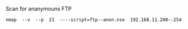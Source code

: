 Scan for ananymouns FTP

    nmap  -­‐v  -­‐p  21  -­‐-­‐script=ftp-­‐anon.nse  192.168.11.200-­‐254
